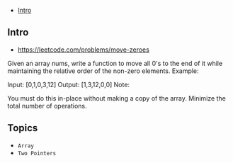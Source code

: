 - [Intro](#intro)

## Intro

- https://leetcode.com/problems/move-zeroes

Given an array nums, write a function to move all 0's to the end of it while maintaining the relative order of the non-zero elements.
Example:

Input: [0,1,0,3,12]
Output: [1,3,12,0,0]
Note:

You must do this in-place without making a copy of the array.
Minimize the total number of operations.


## Topics

- `Array`
- `Two Pointers`



